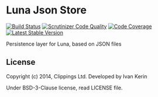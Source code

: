 Luna Json Store
===============

[![Build Status](https://travis-ci.org/clippings/luna-json-store.png?branch=master)](https://travis-ci.org/clippings/luna-json-store)
[![Scrutinizer Code Quality](https://scrutinizer-ci.com/g/clippings/luna-json-store/badges/quality-score.png)](https://scrutinizer-ci.com/g/clippings/luna-json-store/)
[![Code Coverage](https://scrutinizer-ci.com/g/clippings/luna-json-store/badges/coverage.png)](https://scrutinizer-ci.com/g/clippings/luna-json-store/)
[![Latest Stable Version](https://poser.pugx.org/clippings/luna-json-store/v/stable.png)](https://packagist.org/packages/clippings/luna-json-store)

Persistence layer for Luna, based on JSON files

## License

Copyright (c) 2014, Clippings Ltd. Developed by Ivan Kerin

Under BSD-3-Clause license, read LICENSE file.
